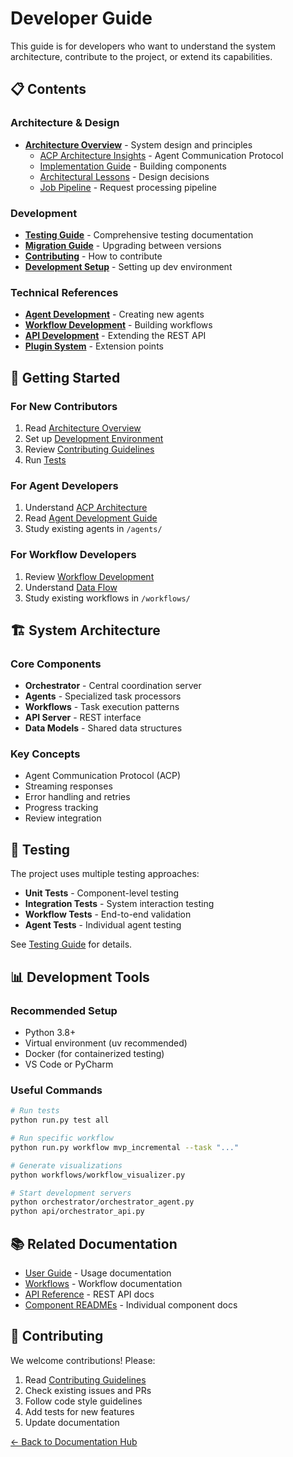 # Developer Guide

This guide is for developers who want to understand the system architecture, contribute to the project, or extend its capabilities.

## 📋 Contents

### Architecture & Design
- **[Architecture Overview](architecture/README.md)** - System design and principles
  - [ACP Architecture Insights](architecture/acp-insights.md) - Agent Communication Protocol
  - [Implementation Guide](architecture/implementation-guide.md) - Building components
  - [Architectural Lessons](architecture/lessons-learned.md) - Design decisions
  - [Job Pipeline](architecture/job-pipeline.md) - Request processing pipeline

### Development
- **[Testing Guide](testing-guide.md)** - Comprehensive testing documentation
- **[Migration Guide](migration-guide.md)** - Upgrading between versions
- **[Contributing](contributing.md)** - How to contribute
- **[Development Setup](development-setup.md)** - Setting up dev environment

### Technical References
- **[Agent Development](agent-development.md)** - Creating new agents
- **[Workflow Development](workflow-development.md)** - Building workflows
- **[API Development](api-development.md)** - Extending the REST API
- **[Plugin System](plugin-system.md)** - Extension points

## 🚀 Getting Started

### For New Contributors
1. Read [Architecture Overview](architecture/README.md)
2. Set up [Development Environment](development-setup.md)
3. Review [Contributing Guidelines](contributing.md)
4. Run [Tests](testing-guide.md)

### For Agent Developers
1. Understand [ACP Architecture](architecture/acp-insights.md)
2. Read [Agent Development Guide](agent-development.md)
3. Study existing agents in `/agents/`

### For Workflow Developers
1. Review [Workflow Development](workflow-development.md)
2. Understand [Data Flow](../workflows/data-flow.md)
3. Study existing workflows in `/workflows/`

## 🏗️ System Architecture

### Core Components
- **Orchestrator** - Central coordination server
- **Agents** - Specialized task processors
- **Workflows** - Task execution patterns
- **API Server** - REST interface
- **Data Models** - Shared data structures

### Key Concepts
- Agent Communication Protocol (ACP)
- Streaming responses
- Error handling and retries
- Progress tracking
- Review integration

## 🧪 Testing

The project uses multiple testing approaches:
- **Unit Tests** - Component-level testing
- **Integration Tests** - System interaction testing
- **Workflow Tests** - End-to-end validation
- **Agent Tests** - Individual agent testing

See [Testing Guide](testing-guide.md) for details.

## 📊 Development Tools

### Recommended Setup
- Python 3.8+
- Virtual environment (uv recommended)
- Docker (for containerized testing)
- VS Code or PyCharm

### Useful Commands
```bash
# Run tests
python run.py test all

# Run specific workflow
python run.py workflow mvp_incremental --task "..."

# Generate visualizations
python workflows/workflow_visualizer.py

# Start development servers
python orchestrator/orchestrator_agent.py
python api/orchestrator_api.py
```

## 📚 Related Documentation

- [User Guide](../user-guide/README.md) - Usage documentation
- [Workflows](../workflows/README.md) - Workflow documentation
- [API Reference](../reference/api-reference.md) - REST API docs
- [Component READMEs](/agents/README.md) - Individual component docs

## 🤝 Contributing

We welcome contributions! Please:
1. Read [Contributing Guidelines](contributing.md)
2. Check existing issues and PRs
3. Follow code style guidelines
4. Add tests for new features
5. Update documentation

[← Back to Documentation Hub](../README.md)